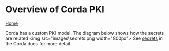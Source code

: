 # Overview of Corda PKI

[Home](./Index.md)

Corda has a custom PKI model. The diagram below shows how the secrets are related
<img src="images\secrets.png width="800px">
See [secrets](https://docs.corda.net/docs/corda-enterprise/4.8/secrets.html) in the Corda docs for more detail.

